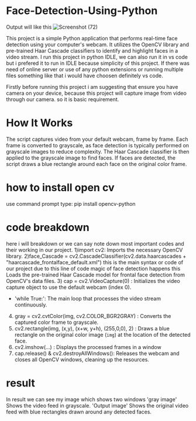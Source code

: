 # Face-Detection-Using-Python
Output will like this
![Screenshot (72)](https://github.com/user-attachments/assets/f1accfd0-121b-4492-8be1-d2136b0b08e1)

This project is a simple Python application that performs real-time face detection using your computer's webcam. It utilizes the OpenCV library and pre-trained Haar Cascade classifiers to identify and highlight faces in a video stream.
I run this project in python IDLE, we can also run it in vs code but i prefered it to run in IDLE because simplicity of this project. If there was need of online server or use of any python extensions or running multiple files something like that i would have choosen definitely vs code.

Firstly before running this project i am suggesting that ensure you have camera on your device, because this project will capture image from video through our camera. so it is basic requirement.

# How It Works
The script captures video from your default webcam, frame by frame. Each frame is converted to grayscale, as face detection is typically performed on grayscale images to reduce complexity. The Haar Cascade classifier is then applied to the grayscale image to find faces. If faces are detected, the script draws a blue rectangle around each face on the original color frame.

# how to install open cv
use command prompt
type: pip install opencv-python

# code breakdown
here i will breakdown or we can say note down most important codes and their working in our project.
1)import cv2: Imports the necessary OpenCV library.
2)face_Cascade = cv2.CascadeClassifier(cv2.data.haarcascades + "haarcascade_frontalface_default.xml")
this is the main syntax or code of our project due to this line of code magic of face detection happens this Loads the pre-trained Haar Cascade model for frontal face detection from OpenCV's data files.
3) cap = cv2.VideoCapture(0) : Initializes the video capture object to use the default webcam (index 0).
- 'while True:': The main loop that processes the video stream continuously.
4) gray = cv2.cvtColor(img, cv2.COLOR_BGR2GRAY) : Converts the captured color frame to grayscale.
5) cv2.rectangle(img, (x,y), (x+w, y+h), (255,0,0), 2) : Draws a blue rectangle on the original color image (`img`) at the location of the detected face.
6) cv2.imshow(...) : Displays the processed frames in a window
7) cap.release()  & cv2.destroyAllWindows(): Releases the webcam and closes all OpenCV windows, cleaning up the resources.
  
# result
In result we can see my image which shows two windows
'gray image' Shows the video feed in grayscale.
'Output image' Shows the original video feed with blue rectangles drawn around any detected faces.
